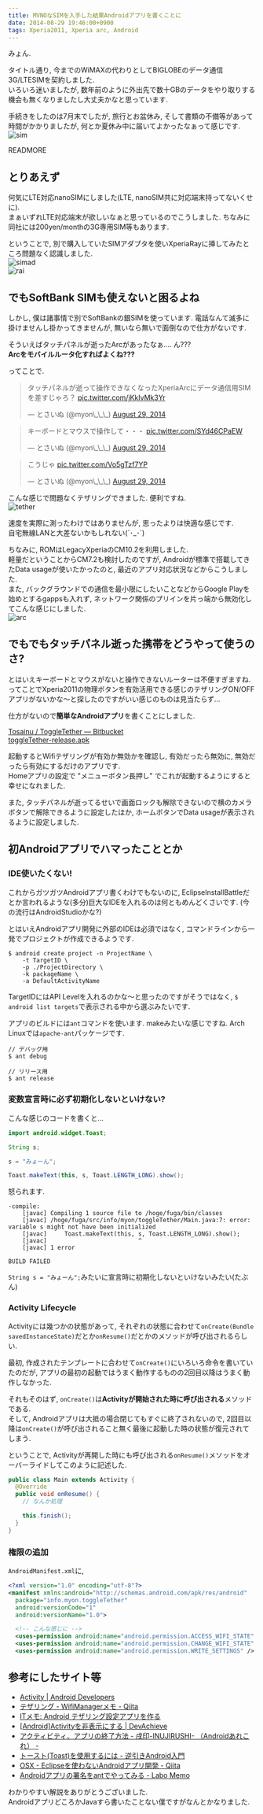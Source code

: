 ```yaml
---
title: MVNOなSIMを入手した結果Androidアプリを書くことに
date: 2014-08-29 19:46:00+0900
tags: Xperia2011, Xperia arc, Android
---
```


みょん.

タイトル通り, 今までのWiMAXの代わりとしてBIGLOBEのデータ通信3G/LTESIMを契約しました.  
いろいろ迷いましたが, 数年前のように外出先で数十GBのデータをやり取りする機会も無くなりましたし大丈夫かなと思っています.

手続きをしたのは7月末でしたが, 旅行とお盆休み, そして書類の不備等があって時間がかかりましたが, 何とか夏休み中に届いてよかったなぁって感じです.  
![sim](https://lh4.googleusercontent.com/-cF_mC9cKXnE/VABcwc4KbxI/AAAAAAAADfI/tq__3yiD6dE/s640/IMG_2487.JPG)

READMORE

## とりあえず

何気にLTE対応nanoSIMにしました(LTE, nanoSIM共に対応端末持ってないくせに).  
まぁいずれLTE対応端末が欲しいなぁと思っているのでこうしました. ちなみに同社には200yen/monthの3G専用SIM等もあります.

ということで, 別で購入していたSIMアダプタを使いXperiaRayに挿してみたところ問題なく認識しました.  
![simad](https://lh4.googleusercontent.com/-XowjomdU8ds/VABd48NMtYI/AAAAAAAADfU/lHqlmlguDAk/s640/IMG_2489.JPG)  
![rai](https://lh6.googleusercontent.com/-2sff1eGkM2o/VABeHLwtMVI/AAAAAAAADfk/s9p9tCi7ZIc/s640/IMG_2488.JPG)

## でもSoftBank SIMも使えないと困るよね

しかし, 僕は諸事情で別でSoftBankの銀SIMを使っています. 
電話なんて滅多に掛けませんし掛かってきませんが, 無いなら無いで面倒なので仕方がないです.

そういえばタッチパネルが逝ったArcがあったなぁ.... ん???  
**Arcをモバイルルータ化すればよくね???**

ってことで.

<blockquote class="twitter-tweet tw-align-center" data-partner="tweetdeck"><p>タッチパネルが逝って操作できなくなったXperiaArcにデータ通信用SIMを差すじゃろ？ <a href="http://t.co/jKkIvMk3Yr">pic.twitter.com/jKkIvMk3Yr</a></p>&mdash; とさいぬ (@myon\_\_\_) <a href="https://twitter.com/myon___/statuses/505217971577307137">August 29, 2014</a></blockquote>
<script async src="//platform.twitter.com/widgets.js" charset="utf-8"></script>

<blockquote class="twitter-tweet tw-align-center" data-partner="tweetdeck"><p>キーボードとマウスで操作して・・・ <a href="http://t.co/SYd46CPaEW">pic.twitter.com/SYd46CPaEW</a></p>&mdash; とさいぬ (@myon\_\_\_) <a href="https://twitter.com/myon___/statuses/505218103412670464">August 29, 2014</a></blockquote>
<script async src="//platform.twitter.com/widgets.js" charset="utf-8"></script>

<blockquote class="twitter-tweet tw-align-center" data-partner="tweetdeck"><p>こうじゃ <a href="http://t.co/Vo5gTzf7YP">pic.twitter.com/Vo5gTzf7YP</a></p>&mdash; とさいぬ (@myon\_\_\_) <a href="https://twitter.com/myon___/statuses/505218191119773697">August 29, 2014</a></blockquote>
<script async src="//platform.twitter.com/widgets.js" charset="utf-8"></script>

こんな感じで問題なくテザリングできました. 便利ですね.  
![tether](https://lh4.googleusercontent.com/-3BIocgWu-n0/VABfWRqCz-I/AAAAAAAADgU/9NElvZgB0BQ/s640/IMG_2506.JPG)

速度を実際に測ったわけではありませんが, 思ったよりは快適な感じです.  
自宅無線LANと大差ないかもしれない(´･\_･`)

ちなみに, ROMはLegacyXperiaのCM10.2を利用しました.  
軽量だということからCM7.2も検討したのですが, Androidが標準で搭載してきたData usageが使いたかったのと, 最近のアプリ対応状況などからこうしました.  
また, バックグラウンドでの通信を最小限にしたいことなどからGoogle Playを始めとするgappsも入れず, ネットワーク関係のプリインを片っ端から無効化してこんな感じにしました.  
![arc](https://lh5.googleusercontent.com/-7aVzSNHWZNk/VABfZwpBL4I/AAAAAAAADgg/5ulz7A4h1Do/s640/IMG_2520.JPG)

## でもでもタッチパネル逝った携帯をどうやって使うのさ?

とはいえキーボードとマウスがないと操作できないルーターは不便すぎますね.  
ってことでXperia2011の物理ボタンを有効活用できる感じのテザリングON/OFFアプリがないかな〜と探したのですがいい感じのものは見当たらず...

仕方がないので**簡単なAndroidアプリ**を書くことにしました.

[Tosainu / ToggleTether — Bitbucket](https://bitbucket.org/Tosainu/toggletether)  
[toggleTether-release.apk](http://tosainu.bitbucket.org/toggleTether-release.apk)

起動するとWifiテザリングが有効か無効かを確認し, 有効だったら無効に, 無効だったら有効にするだけのアプリです.  
Homeアプリの設定で "メニューボタン長押し" でこれが起動するようにすると幸せになれました.

また, タッチパネルが逝ってるせいで画面ロックも解除できないので横のカメラボタンで解除できるように設定したほか, ホームボタンでData usageが表示されるように設定しました.

## 初Androidアプリでハマったこととか

### IDE使いたくない!

これからガツガツAndroidアプリ書くわけでもないのに, EclipseInstallBattleだとか言われるような(多分)巨大なIDEを入れるのは何ともめんどくさいです. (今の流行はAndroidStudioかな?)

とはいえAndroidアプリ開発に外部のIDEは必須ではなく, コマンドラインから一発でプロジェクトが作成できるようです.

```
$ android create project -n ProjectName \
    -t TargetID \
    -p ./ProjectDirectory \
    -k packageName \
    -a DefaultActivityName
```

TargetIDにはAPI Levelを入れるのかな〜と思ったのですがそうではなく, `$ android list targets`で表示される中から選ぶみたいです.

アプリのビルドには`ant`コマンドを使います. makeみたいな感じですね. Arch Linuxでは`apache-ant`パッケージです.

```
// デバッグ用
$ ant debug

// リリース用
$ ant release
```

### 変数宣言時に必ず初期化しないといけない?

こんな感じのコードを書くと...

```java
import android.widget.Toast;

String s;

s = "みょーん";

Toast.makeText(this, s, Toast.LENGTH_LONG).show();
```

怒られます.

```
-compile:
    [javac] Compiling 1 source file to /hoge/fuga/bin/classes
    [javac] /hoge/fuga/src/info/myon/toggleTether/Main.java:7: error: variable s might not have been initialized
    [javac]     Toast.makeText(this, s, Toast.LENGTH_LONG).show();
    [javac]                          ^
    [javac] 1 error

BUILD FAILED
```

`String s = "みょーん";`みたいに宣言時に初期化しないといけないみたい(たぶん)

### Activity Lifecycle

Activityには幾つかの状態があって, それぞれの状態に合わせて`onCreate(Bundle savedInstanceState)`だとか`onResume()`だとかのメソッドが呼び出されるらしい.

最初, 作成されたテンプレートに合わせて`onCreate()`にいろいろ命令を書いていたのだが, アプリの最初の起動ではうまく動作するものの2回目以降はうまく動作しなかった.

それもそのはず, `onCreate()`は**Activityが開始された時に呼び出される**メソッドである.  
そして, Androidアプリは大抵の場合閉じてもすぐに終了されないので, 2回目以降は`onCreate()`が呼び出されること無く最後に起動した時の状態が復元されてしまう.

ということで, Activityが再開した時にも呼び出される`onResume()`メソッドをオーバーライドしてこのように記述した.

```java
public class Main extends Activity {
  @Override
  public void onResume() {
    // なんか処理

    this.finish();
  }
}
```

### 権限の追加

`AndroidManifest.xml`に,

```xml
<?xml version="1.0" encoding="utf-8"?>
<manifest xmlns:android="http://schemas.android.com/apk/res/android"
  package="info.myon.toggleTether"
  android:versionCode="1"
  android:versionName="1.0">

  <!-- こんな感じに -->
  <uses-permission android:name="android.permission.ACCESS_WIFI_STATE" />
  <uses-permission android:name="android.permission.CHANGE_WIFI_STATE" /> 
  <uses-permission android:name="android.permission.WRITE_SETTINGS" />
```

## 参考にしたサイト等

* [Activity | Android Developers](http://developer.android.com/reference/android/app/Activity.html)
* [テザリング - WifiManagerメモ - Qiita](http://qiita.com/ki_siro/items/a45c27ee3cb204487b85)
* [ITメモ: Android テザリング設定アプリを作る](http://yokoitm.blogspot.jp/2013/01/android_30.html)
* [\[Android\]Activityを非表示にする | DevAchieve](http://wada811.blogspot.com/2012/07/androidactivity.html)
* [アクティビティ、アプリの終了方法 - 戌印-INUJIRUSHI- （Androidあれこれ） -](http://inujirushi123.blog.fc2.com/blog-entry-29.html)
* [トースト(Toast)を使用するには - 逆引きAndroid入門](http://www.adakoda.com/android/000086.html)
* [OSX - Eclipseを使わないAndroidアプリ開発 - Qiita](http://qiita.com/haburibe/items/e7280a5dfff1594125a3)
* [Androidアプリの署名をantでやってみる - Labo Memo](http://alice345.hatenablog.com/entry/2013/09/20/142004)

わかりやすい解説をありがとうございました.  
AndroidアプリどころかJavaすら書いたことない僕ですがなんとかなりました.
